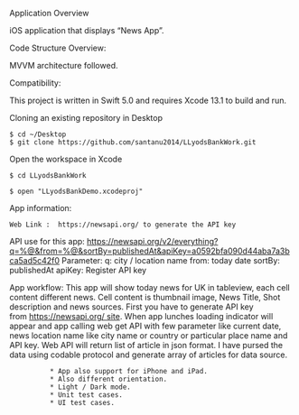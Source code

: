Application Overview

iOS application that displays “News App”.

Code Structure Overview:

 MVVM architecture followed.


Compatibility:

This project is written in Swift 5.0 and requires Xcode 13.1 to build and run.

Cloning an existing repository in  Desktop

    $ cd ~/Desktop
    $ git clone https://github.com/santanu2014/LLyodsBankWork.git

Open the workspace in Xcode

    $ cd LLyodsBankWork

    $ open "LLyodsBankDemo.xcodeproj"

App information:

    Web Link :  https://newsapi.org/ to generate the API key
    
API use for this app: 
    https://newsapi.org/v2/everything?q=%@&from=%@&sortBy=publishedAt&apiKey=a0592bfa090d44aba7a3bca5ad5c42f0
    Parameter: q: city / location name
               from: today date
               sortBy: publishedAt
               apiKey: Register API key
            
App workflow: This app will show today news for UK in tableview, each cell content different news. Cell content is thumbnail image,               News Title, Shot description and news sources. 
              First you have to generate API key from https://newsapi.org/ site.
              When app lunches loading indicator will appear and app calling web get API
              with few parameter like current date, news location name like city name or
              country or particular place name and API key. Web API will return list of article
              in json format. I have pursed the data using codable protocol and generate array of articles for data source.
            
              * App also support for iPhone and iPad.
              * Also different orientation.
              * Light / Dark mode.
              * Unit test cases.
              * UI test cases.



